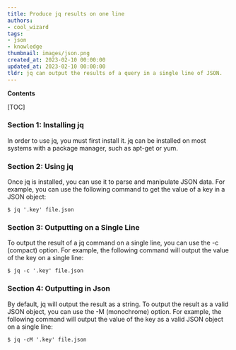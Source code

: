 ```yaml
---
title: Produce jq results on one line
authors:
- cool_wizard
tags:
- json
- knowledge
thumbnail: images/json.png
created_at: 2023-02-10 00:00:00
updated_at: 2023-02-10 00:00:00
tldr: jq can output the results of a query in a single line of JSON.
---
```


**Contents**

[TOC]

### Section 1: Installing jq

In order to use jq, you must first install it. jq can be installed on most systems with a package manager, such as apt-get or yum.

### Section 2: Using jq

Once jq is installed, you can use it to parse and manipulate JSON data. For example, you can use the following command to get the value of a key in a JSON object:

```
$ jq '.key' file.json
```

### Section 3: Outputting on a Single Line

To output the result of a jq command on a single line, you can use the -c (compact) option. For example, the following command will output the value of the key on a single line:

```
$ jq -c '.key' file.json
```

### Section 4: Outputting in Json

By default, jq will output the result as a string. To output the result as a valid JSON object, you can use the -M (monochrome) option. For example, the following command will output the value of the key as a valid JSON object on a single line:

```
$ jq -cM '.key' file.json
```
